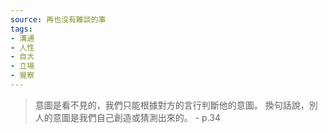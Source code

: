 ```yaml
---
source: 再也沒有難談的事
tags:
- 溝通
- 人性
- 自大
- 立場
- 覺察
---
```

> 意圖是看不見的，我們只能根據對方的言行判斷他的意圖。
> 換句話說，別人的意圖是我們自己創造或猜測出來的。 
> \- p.34